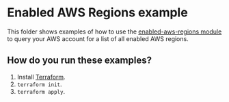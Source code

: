 # Enabled AWS Regions example

This folder shows examples of how to use the [enabled-aws-regions module](https://github.com/terraform-modules-krish/terraform-aws-utilities/blob/v0.1.6/modules/enabled-aws-regions) to query your
AWS account for a list of all enabled AWS regions.




## How do you run these examples?

1. Install [Terraform](https://www.terraform.io/).
1. `terraform init`.
1. `terraform apply`.
